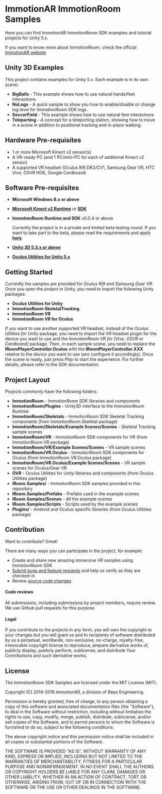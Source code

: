 # ImmotionAR ImmotionRoom Samples

Here you can find ImmotionAR ImmotionRoom SDK examples and tutorial projects for Unity 5.x.

If you want to know more about ImmotionRoom, check the official [ImmotionAR website](http://www.immotionar.com)

Unity 3D Examples
-----------------
This project contains examples for Unity 5.x.  Each example is in its own scene:
* **BigBalls** - This example shows how to use natural hands/feet interactions
* **NoLogs** - A quick sample to show you how to enable/disable or change log level for ImmotionRoom SDK logs.
* **SoccerField** - This example shows how to use natural feet interactions
* **Teleporting** - A concept for a teleporting station, showing how to move in a scene in addition to positional tracking and in-place walking.

Hardware Pre-requisites
-----------------------
* 1 or more Microsoft Kinect v2 sensor(s)
* A VR-ready PC (and 1 PC/mini-PC for each of additional Kinect v2 sensor)
* A supported VR headset (Oculus Rift DK2/CV1, Samsung Gear VR, HTC Vive, OSVR HDK, Google Cardboard)

Software Pre-requisites
-----------------------
* **Microsoft Windows 8.x or above**
* **[Microsoft Kinect v2 Runtime](https://www.microsoft.com/en-us/download/details.aspx?id=44559)** or **[SDK](https://www.microsoft.com/en-us/download/details.aspx?id=44561)**

* **ImmotionRoom Runtime and SDK** v0.0.4 or above

    Currently the project is in a private and limited beta testing round.
    If you want to take part to the beta, please read the requirements and apply **[here](http://www.immotionar.com/en/blog/2016/july/01/immotionroom-sdk-private-beta-dev-testers-needed/)**.

* **[Unity 3D 5.3.x or above](https://unity3d.com/get-unity/download)**
* **[Oculus Utilities for Unity 5.x](https://developer.oculus.com/downloads/game-engines/1.5.0/Oculus_Utilities_for_Unity_5/)**

Getting Started
---------------
Currently the samples are provided for *Oculus Rift* and *Samsung Gear VR*.
Once you open the project in Unity, you need to import the following Unity packages:
* **Oculus Utilities for Unity**
* **ImmotionRoom SkeletalTracking**
* **ImmotionRoom VR**
* **ImmotionRoom VR for Oculus**

If you want to use another supported VR headset, instead of the *Oculus Utilities for Unity* package, you need to import the VR headset plugin for the device you want to use and the *ImmotionRoom VR for [Vive, OSVR or Cardboard]* package.
Then, in each sample scene, you need to replace the **IRoomPlayerController.Oculus** with the **IRoomPlayerController.XXX** relative to the device you want to use (anc configure it accordingly).
Once the scene is ready, just press *Play* to start the experience. For further details, please refer to the SDK documentation.    

Project Layout
--------------
Projects commonly have the following folders:
* **ImmotionRoom** - ImmotionRoom SDK libraries and components
* **ImmotionRoom/Plugins** - Unity3D interface to the ImmotionRoom Runtime
* **ImmotionRoom/Skeletals** - ImmotionRoom SDK Skeletal Tracking components (from ImmotionRoom.Skeletal package)
* **ImmotionRoom/Skeletals/Example Scenes/Scenes** - Skeletal Tracking sample scenes
* **ImmotionRoom/VR** - ImmotionRoom SDK components for VR (from ImmotionRoom.VR package)
* **ImmotionRoom/VR/Example Scenes/Scenes** - VR sample scenes
* **ImmotionRoom/VR.Oculus** - ImmotionRoom SDK components for Oculus (from ImmotionRoom.VR.Oculus package)
* **ImmotionRoom/VR.Oculus/Example Scenes/Scenes** - VR sample scenes for Oculus/Gear VR
* **OVR** - Oculus Utilities for Unity libraries and components (from Oculus Utilities package)
* **IRoom.Samples/** - ImmotionRoom SDK samples provided in this repository
* **IRoom.Samples/Prefabs** - Prefabs used in the example scenes
* **IRoom.Samples/Scenes** - All the example scenes
* **IRoom.Samples/Scripts** - Scripts used by the example scenes
* **Plugins/** - Android and Oculus-specific libraries (from Oculus Utilities package)

Contribution
------------
Want to contribute? Great!

There are many ways you can participate in the project, for example:
* Create and share new amazing immersive VR samples using ImmotionRoom SDK
* [Submit bugs and feature requests](https://github.com/gianni-rg/immotionroom-samples/issues) and help us verify as they are checked-in
* Review [source code changes](https://github.com/gianni-rg/immotionroom-samples/pulls)

#### Code reviews
All submissions, including submissions by project members, require review. We use Github pull requests for this purpose.

#### Legal
If you contribute to the projects in any form, you will own the copyright to your changes but you will grant us and to recipients of software distributed by us a perpetual, worldwide, non-exclusive, no-charge, royalty-free, irrevocable copyright license to reproduce, prepare derivative works of, publicly display, publicly perform, sublicense, and distribute Your Contributions and such derivative works. 

License
-------
The ImmotionRoom SDK Samples are licensed under the MIT License (MIT).

Copyright (C) 2014-2016 ImmotionAR, a division of Beps Engineering.

Permission is hereby granted, free of charge, to any person obtaining a copy
of this software and associated documentation files (the "Software"), to deal
in the Software without restriction, including without limitation the rights
to use, copy, modify, merge, publish, distribute, sublicense, and/or sell
copies of the Software, and to permit persons to whom the Software is
furnished to do so, subject to the following conditions:

The above copyright notice and this permission notice shall be included in all
copies or substantial portions of the Software.

THE SOFTWARE IS PROVIDED "AS IS", WITHOUT WARRANTY OF ANY KIND, EXPRESS OR
IMPLIED, INCLUDING BUT NOT LIMITED TO THE WARRANTIES OF MERCHANTABILITY,
FITNESS FOR A PARTICULAR PURPOSE AND NONINFRINGEMENT. IN NO EVENT SHALL THE
AUTHORS OR COPYRIGHT HOLDERS BE LIABLE FOR ANY CLAIM, DAMAGES OR OTHER
LIABILITY, WHETHER IN AN ACTION OF CONTRACT, TORT OR OTHERWISE, ARISING FROM,
OUT OF OR IN CONNECTION WITH THE SOFTWARE OR THE USE OR OTHER DEALINGS IN THE
SOFTWARE.